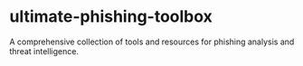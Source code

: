 # ultimate-phishing-toolbox
A comprehensive collection of tools and resources for phishing analysis and threat intelligence.
